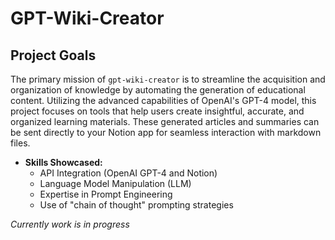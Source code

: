 # GPT-Wiki-Creator

## Project Goals

The primary mission of `gpt-wiki-creator` is to streamline the acquisition and organization of knowledge by automating the generation of educational content. Utilizing the advanced capabilities of OpenAI's GPT-4 model, this project focuses on tools that help users create insightful, accurate, and organized learning materials. These generated articles and summaries can be sent directly to your Notion app for seamless interaction with markdown files. 

- **Skills Showcased:**
  - API Integration (OpenAI GPT-4 and Notion)
  - Language Model Manipulation (LLM)
  - Expertise in Prompt Engineering
  - Use of "chain of thought" prompting strategies

*Currently work is in progress*